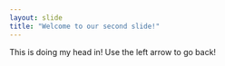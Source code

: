 ```yaml
---
layout: slide
title: "Welcome to our second slide!"
---
```

This is doing my head in!
Use the left arrow to go back!